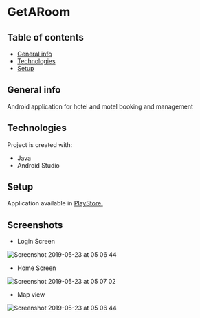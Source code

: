 # GetARoom


## Table of contents
* [General info](#general-info)
* [Technologies](#technologies)
* [Setup](#setup)

## General info
Android application for hotel and motel booking and management
	
## Technologies
Project is created with:
* Java
* Android Studio

## Setup
Application available in [PlayStore.](https://play.google.com/store/apps/details?id=com.hotelreservation.hotelreseration)

## Screenshots

* Login Screen

![Screenshot 2019-05-23 at 05 06 44](https://user-images.githubusercontent.com/11368889/58220700-8c6ab000-7d18-11e9-8d17-310849c7ca66.png)

* Home Screen

![Screenshot 2019-05-23 at 05 07 02](https://user-images.githubusercontent.com/11368889/58220724-a2787080-7d18-11e9-9a08-191b87262970.png)

* Map view

![Screenshot 2019-05-23 at 05 06 44](https://user-images.githubusercontent.com/11368889/58220729-a99f7e80-7d18-11e9-820b-49b750dc3d64.png)
